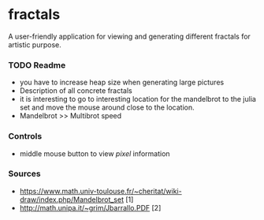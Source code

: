 # fractals
A user-friendly application for viewing and generating different fractals for artistic purpose.

### TODO Readme
- you have to increase heap size when generating large pictures
- Description of all concrete fractals
- it is interesting to go to interesting location for the mandelbrot to the julia set and move the mouse around close to the location.
- Mandelbrot >> Multibrot speed

### Controls
- middle mouse button to view *pixel* information

### Sources
- https://www.math.univ-toulouse.fr/~cheritat/wiki-draw/index.php/Mandelbrot_set [1]
- http://math.unipa.it/~grim/Jbarrallo.PDF [2]
